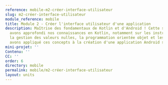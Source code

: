 ```yaml
---
reference: mobile-m2-créer-interface-utilisateur
slug: m2-créer-interface-utilisateur
module_reference: mobile
title: Module 2 - Créer l'interface utilisateur d'une application
description: Maîtrise des fondamentaux de Kotlin et d'Android ! Cette semaine, nous
  avons approfondi nos connaissances en Kotlin, notamment sur les instructions conditionnelles,
  la gestion des valeurs nulles, la programmation orientée objet et les lambdas. Nous
  avons appliqué ces concepts à la création d'une application Android simple.
mini-projet: ''
Contenu: ''
CC: ''
order: 6
directory: mobile
permalink: mobile/m2-créer-interface-utilisateur
layout: units
---
```

